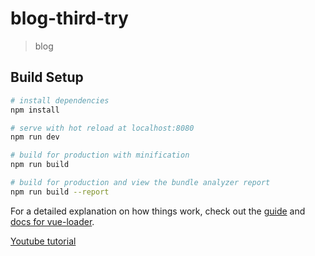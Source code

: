 # blog-third-try

> blog

## Build Setup

``` bash
# install dependencies
npm install

# serve with hot reload at localhost:8080
npm run dev

# build for production with minification
npm run build

# build for production and view the bundle analyzer report
npm run build --report
```

For a detailed explanation on how things work, check out the [guide](http://vuejs-templates.github.io/webpack/) and [docs for vue-loader](http://vuejs.github.io/vue-loader).

[Youtube tutorial](https://www.youtube.com/watch?v=AesqUS2udb4&index=8&list=PL55RiY5tL51qxUbODJG9cgrsVd7ZHbPrt)
